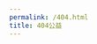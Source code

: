 ```yaml
---
permalink: /404.html
title: 404公益
---
```


<script type="text/javascript" src="http://www.qq.com/404/search_children.js" charset="utf-8" homePageUrl="http://b.meijianchi.com" homePageName="回到我的主页"></script>
